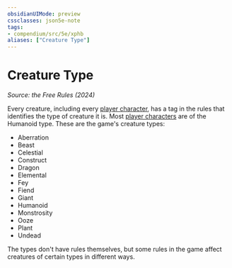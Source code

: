 ```yaml
---
obsidianUIMode: preview
cssclasses: json5e-note
tags:
- compendium/src/5e/xphb
aliases: ["Creature Type"]
---
```

# Creature Type
*Source: the Free Rules (2024)* 

Every creature, including every [player character](rules/variant-rules/player-character-xphb.md), has a tag in the rules that identifies the type of creature it is. Most [player characters](rules/variant-rules/player-character-xphb.md) are of the Humanoid type. These are the game's creature types:

- Aberration  
- Beast  
- Celestial  
- Construct  
- Dragon  
- Elemental  
- Fey  
- Fiend  
- Giant  
- Humanoid  
- Monstrosity  
- Ooze  
- Plant  
- Undead  

The types don't have rules themselves, but some rules in the game affect creatures of certain types in different ways.
